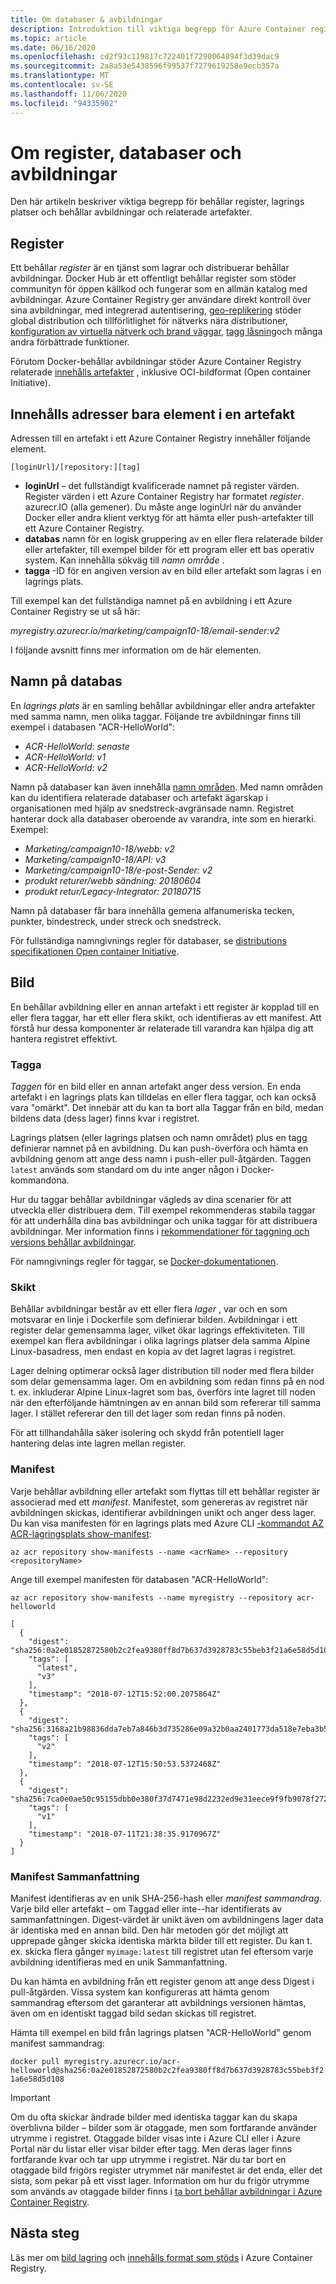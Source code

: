 ```yaml
---
title: Om databaser & avbildningar
description: Introduktion till viktiga begrepp för Azure Container register,-databaser och behållar avbildningar.
ms.topic: article
ms.date: 06/16/2020
ms.openlocfilehash: cd2f93c119817c722401f7290064894f3d39dac9
ms.sourcegitcommit: 2a8a53e5438596f99537f7279619258e9ecb357a
ms.translationtype: MT
ms.contentlocale: sv-SE
ms.lasthandoff: 11/06/2020
ms.locfileid: "94335902"
---
```

# <a name="about-registries-repositories-and-images"></a>Om register, databaser och avbildningar

Den här artikeln beskriver viktiga begrepp för behållar register, lagrings platser och behållar avbildningar och relaterade artefakter. 

## <a name="registry"></a>Register

Ett behållar *register* är en tjänst som lagrar och distribuerar behållar avbildningar. Docker Hub är ett offentligt behållar register som stöder communityn för öppen källkod och fungerar som en allmän katalog med avbildningar. Azure Container Registry ger användare direkt kontroll över sina avbildningar, med integrerad autentisering, [geo-replikering](container-registry-geo-replication.md) stöder global distribution och tillförlitlighet för nätverks nära distributioner, [konfiguration av virtuella nätverk och brand väggar](container-registry-vnet.md), [tagg låsning](container-registry-image-lock.md)och många andra förbättrade funktioner. 

Förutom Docker-behållar avbildningar stöder Azure Container Registry relaterade [innehålls artefakter](container-registry-image-formats.md) , inklusive OCI-bildformat (Open container Initiative).

## <a name="content-addressable-elements-of-an-artifact"></a>Innehålls adresser bara element i en artefakt

Adressen till en artefakt i ett Azure Container Registry innehåller följande element. 

`[loginUrl]/[repository:][tag]`

* **loginUrl** – det fullständigt kvalificerade namnet på register värden. Register värden i ett Azure Container Registry har formatet *register*. azurecr.IO (alla gemener). Du måste ange loginUrl när du använder Docker eller andra klient verktyg för att hämta eller push-artefakter till ett Azure Container Registry. 
* **databas** namn för en logisk gruppering av en eller flera relaterade bilder eller artefakter, till exempel bilder för ett program eller ett bas operativ system. Kan innehålla sökväg till *namn område* . 
* **tagga** -ID för en angiven version av en bild eller artefakt som lagras i en lagrings plats.

Till exempel kan det fullständiga namnet på en avbildning i ett Azure Container Registry se ut så här:

*myregistry.azurecr.io/marketing/campaign10-18/email-sender:v2*

I följande avsnitt finns mer information om de här elementen.

## <a name="repository-name"></a>Namn på databas

En *lagrings plats* är en samling behållar avbildningar eller andra artefakter med samma namn, men olika taggar. Följande tre avbildningar finns till exempel i databasen "ACR-HelloWorld":


- *ACR-HelloWorld: senaste*
- *ACR-HelloWorld: v1*
- *ACR-HelloWorld: v2*

Namn på databaser kan även innehålla [namn områden](container-registry-best-practices.md#repository-namespaces). Med namn områden kan du identifiera relaterade databaser och artefakt ägarskap i organisationen med hjälp av snedstreck-avgränsade namn. Registret hanterar dock alla databaser oberoende av varandra, inte som en hierarki. Exempel:

- *Marketing/campaign10-18/webb: v2*
- *Marketing/campaign10-18/API: v3*
- *Marketing/campaign10-18/e-post-Sender: v2*
- *produkt returer/webb sändning: 20180604*
- *produkt retur/Legacy-Integrator: 20180715*

Namn på databaser får bara innehålla gemena alfanumeriska tecken, punkter, bindestreck, under streck och snedstreck. 

För fullständiga namngivnings regler för databaser, se [distributions specifikationen Open container Initiative](https://github.com/docker/distribution/blob/master/docs/spec/api.md#overview).

## <a name="image"></a>Bild

En behållar avbildning eller en annan artefakt i ett register är kopplad till en eller flera taggar, har ett eller flera skikt, och identifieras av ett manifest. Att förstå hur dessa komponenter är relaterade till varandra kan hjälpa dig att hantera registret effektivt.

### <a name="tag"></a>Tagga

*Taggen* för en bild eller en annan artefakt anger dess version. En enda artefakt i en lagrings plats kan tilldelas en eller flera taggar, och kan också vara "omärkt". Det innebär att du kan ta bort alla Taggar från en bild, medan bildens data (dess lager) finns kvar i registret.

Lagrings platsen (eller lagrings platsen och namn området) plus en tagg definierar namnet på en avbildning. Du kan push-överföra och hämta en avbildning genom att ange dess namn i push-eller pull-åtgärden. Taggen `latest` används som standard om du inte anger någon i Docker-kommandona.

Hur du taggar behållar avbildningar vägleds av dina scenarier för att utveckla eller distribuera dem. Till exempel rekommenderas stabila taggar för att underhålla dina bas avbildningar och unika taggar för att distribuera avbildningar. Mer information finns i [rekommendationer för taggning och versions behållar avbildningar](container-registry-image-tag-version.md).

För namngivnings regler för taggar, se [Docker-dokumentationen](https://docs.docker.com/engine/reference/commandline/tag/).

### <a name="layer"></a>Skikt

Behållar avbildningar består av ett eller flera *lager* , var och en som motsvarar en linje i Dockerfile som definierar bilden. Avbildningar i ett register delar gemensamma lager, vilket ökar lagrings effektiviteten. Till exempel kan flera avbildningar i olika lagrings platser dela samma Alpine Linux-basadress, men endast en kopia av det lagret lagras i registret.

Lager delning optimerar också lager distribution till noder med flera bilder som delar gemensamma lager. Om en avbildning som redan finns på en nod t. ex. inkluderar Alpine Linux-lagret som bas, överförs inte lagret till noden när den efterföljande hämtningen av en annan bild som refererar till samma lager. I stället refererar den till det lager som redan finns på noden.

För att tillhandahålla säker isolering och skydd från potentiell lager hantering delas inte lagren mellan register.

### <a name="manifest"></a>Manifest

Varje behållar avbildning eller artefakt som flyttas till ett behållar register är associerad med ett *manifest*. Manifestet, som genereras av registret när avbildningen skickas, identifierar avbildningen unikt och anger dess lager. Du kan visa manifesten för en lagrings plats med Azure CLI [-kommandot AZ ACR-lagringsplats show-manifest][az-acr-repository-show-manifests]:

```azurecli
az acr repository show-manifests --name <acrName> --repository <repositoryName>
```

Ange till exempel manifesten för databasen "ACR-HelloWorld":

```azurecli
az acr repository show-manifests --name myregistry --repository acr-helloworld
```

```output
[
  {
    "digest": "sha256:0a2e01852872580b2c2fea9380ff8d7b637d3928783c55beb3f21a6e58d5d108",
    "tags": [
      "latest",
      "v3"
    ],
    "timestamp": "2018-07-12T15:52:00.2075864Z"
  },
  {
    "digest": "sha256:3168a21b98836dda7eb7a846b3d735286e09a32b0aa2401773da518e7eba3b57",
    "tags": [
      "v2"
    ],
    "timestamp": "2018-07-12T15:50:53.5372468Z"
  },
  {
    "digest": "sha256:7ca0e0ae50c95155dbb0e380f37d7471e98d2232ed9e31eece9f9fb9078f2728",
    "tags": [
      "v1"
    ],
    "timestamp": "2018-07-11T21:38:35.9170967Z"
  }
]
```

### <a name="manifest-digest"></a>Manifest Sammanfattning

Manifest identifieras av en unik SHA-256-hash eller *manifest sammandrag*. Varje bild eller artefakt – om Taggad eller inte--har identifierats av sammanfattningen. Digest-värdet är unikt även om avbildningens lager data är identiska med en annan bild. Den här metoden gör det möjligt att upprepade gånger skicka identiska märkta bilder till ett register. Du kan t. ex. skicka flera gånger `myimage:latest` till registret utan fel eftersom varje avbildning identifieras med en unik Sammanfattning.

Du kan hämta en avbildning från ett register genom att ange dess Digest i pull-åtgärden. Vissa system kan konfigureras att hämta genom sammandrag eftersom det garanterar att avbildnings versionen hämtas, även om en identiskt taggad bild sedan skickas till registret.

Hämta till exempel en bild från lagrings platsen "ACR-HelloWorld" genom manifest sammandrag:

`docker pull myregistry.azurecr.io/acr-helloworld@sha256:0a2e01852872580b2c2fea9380ff8d7b637d3928783c55beb3f21a6e58d5d108`

> [!IMPORTANT]
> Om du ofta skickar ändrade bilder med identiska taggar kan du skapa överblivna bilder – bilder som är otaggade, men som fortfarande använder utrymme i registret. Otaggade bilder visas inte i Azure CLI eller i Azure Portal när du listar eller visar bilder efter tagg. Men deras lager finns fortfarande kvar och tar upp utrymme i registret. När du tar bort en otaggade bild frigörs register utrymmet när manifestet är det enda, eller det sista, som pekar på ett visst lager. Information om hur du frigör utrymme som används av otaggade bilder finns i [ta bort behållar avbildningar i Azure Container Registry](container-registry-delete.md).

## <a name="next-steps"></a>Nästa steg

Läs mer om [bild lagring](container-registry-storage.md) och [innehålls format som stöds](container-registry-image-formats.md) i Azure Container Registry.

<!-- LINKS - Internal -->
[az-acr-repository-show-manifests]: /cli/azure/acr/repository#az-acr-repository-show-manifests


